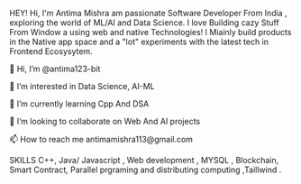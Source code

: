 HEY! Hi, I'm Antima Mishra am passionate Software Developer From India , exploring the world of ML/AI and Data Science. I love Building cazy Stuff From Window a using web and native Technologies! I Miainly build products in the Native app space and a "lot" experiments with the latest tech in Frontend Ecosysytem.

<p>👋 Hi, I’m @antima123-bit</p>
<p>👀 I’m interested in Data Science, AI-ML</p>
<p>🌱 I’m currently learning Cpp And DSA</p>
<p>💞️ I’m looking to collaborate on Web And AI projects</p>
<p>📫 How to reach me antimamishra113@gmail.com</p>
<p>SKILLS C++, Java/ Javascript , Web development , MYSQL , Blockchain, Smart Contract, Parallel prgraming and distributing computing ,Taillwind .</p>
